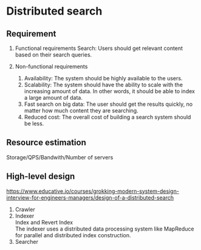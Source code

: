 # Distributed search
## Requirement
1. Functional requirements 
    Search: Users should get relevant content based on their search queries.

1. Non-functional requirements
    1. Availability: The system should be highly available to the users.
    1. Scalability: The system should have the ability to scale with the increasing amount of data. In other words, it should be able to index a large amount of data.
    1. Fast search on big data: The user should get the results quickly, no matter how much content they are searching.
    1. Reduced cost: The overall cost of building a search system should be less.
  
## Resource estimation
Storage/QPS/Bandwith/Number of servers

## High-level design
https://www.educative.io/courses/grokking-modern-system-design-interview-for-engineers-managers/design-of-a-distributed-search  

1. Crawler
2. Indexer  
Index and Revert Index  
The indexer uses a distributed data processing system like MapReduce for parallel and distributed index construction.
4. Searcher
